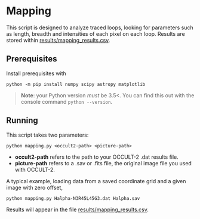 # Mapping

This script is designed to analyze traced loops, looking for parameters such as length, breadth and intensities of each pixel on each loop. Results are stored within [results/mapping_results.csv](results/mapping_results.csv).

## Prerequisites

Install prerequisites with
```
python -m pip install numpy scipy astropy matplotlib
```
> **Note**: your Python version *must* be 3.5<. You can find this out with the console command `python --version`.  

## Running

This script takes two parameters: 

```
python mapping.py <occult2-path> <picture-path>
```
* __occult2-path__ refers to the path to your OCCULT-2 .dat results file. 
* __picture-path__ refers to a .sav or .fits file, the original image file you used with OCCULT-2. 

A typical example, loading data from a saved coordinate grid and a given image with zero offset,

```
python mapping.py Halpha-N3R45L45G3.dat Halpha.sav
```

Results will appear in the file [results/mapping_results.csv](results/mapping_results.csv). 